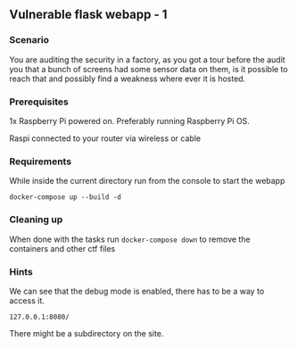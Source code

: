 ## Vulnerable flask webapp - 1

### Scenario 

You are auditing the security in a factory, as you got a tour before the audit you that a bunch of screens had some sensor data on them, is it possible to reach that and possibly
find a weakness where ever it is hosted.


### Prerequisites

1x Raspberry Pi powered on. Preferably running Raspberry Pi OS.

Raspi connected to your router via wireless or cable

### Requirements

While inside the current directory run from the console to start the webapp

`docker-compose up --build -d`

### Cleaning up

When done with the tasks run `docker-compose down` to remove the containers and other ctf files

### **Hints**

We can see that the debug mode is enabled, there has to be a way to access it.

`127.0.0.1:8080/`

There might be a subdirectory on the site.
